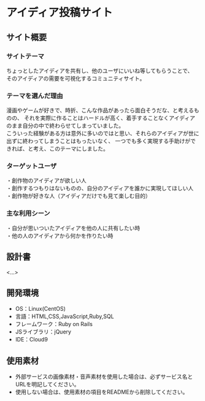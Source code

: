 # アイディア投稿サイト

## サイト概要
### サイトテーマ
ちょっとしたアイディアを共有し、他のユーザにいいね等してもらうことで、<br>
そのアイディアの需要を可視化するコミュニティサイト。

### テーマを選んだ理由
漫画やゲームが好きで、時折、こんな作品があったら面白そうだな、と考えるものの、
それを実際に作ることはハードルが高く、着手することなくアイディアのまま自分の中で終わらせてしまっていました。<br>
こういった経験がある方は意外に多いのではと思い、それらのアイディアが世に出ずに終わってしまうことはもったいなく、
一つでも多く実現する手助けができれば、と考え、このテーマにしました。

### ターゲットユーザ
・創作物のアイディアが欲しい人<br>
・創作するつもりはないものの、自分のアイディアを誰かに実現してほしい人<br>
・創作物が好きな人（アイディアだけでも見て楽しむ目的）


### 主な利用シーン
・自分が思いついたアイディアを他の人に共有したい時<br>
・他の人のアイディアから何かを作りたい時

## 設計書
<...>

## 開発環境
- OS：Linux(CentOS)
- 言語：HTML,CSS,JavaScript,Ruby,SQL
- フレームワーク：Ruby on Rails
- JSライブラリ：jQuery
- IDE：Cloud9

## 使用素材
- 外部サービスの画像素材・音声素材を使用した場合は、必ずサービス名とURLを明記してください。
- 使用しない場合は、使用素材の項目をREADMEから削除してください。
